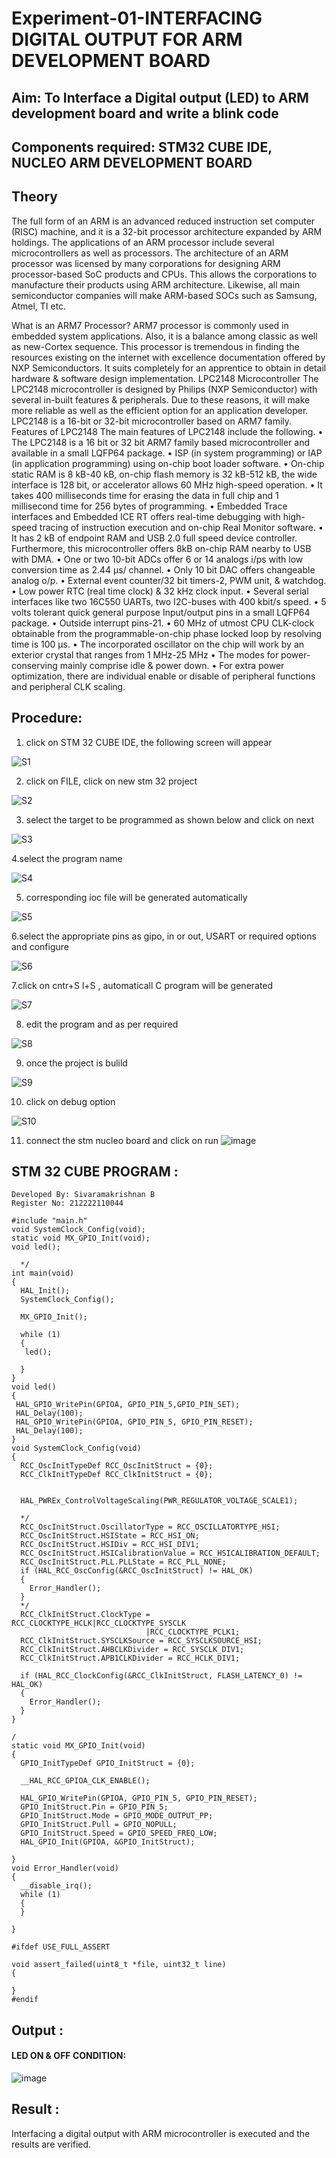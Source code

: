 # Experiment-01-INTERFACING DIGITAL OUTPUT FOR ARM DEVELOPMENT BOARD 
 

## Aim: To Interface a Digital output (LED) to ARM development board and write a blink code 
## Components required: STM32 CUBE IDE, NUCLEO ARM DEVELOPMENT BOARD  
## Theory 
The full form of an ARM is an advanced reduced instruction set computer (RISC) machine, and it is a 32-bit processor architecture expanded by ARM holdings. The applications of an ARM processor include several microcontrollers as well as processors. The architecture of an ARM processor was licensed by many corporations for designing ARM processor-based SoC products and CPUs. This allows the corporations to manufacture their products using ARM architecture. Likewise, all main semiconductor companies will make ARM-based SOCs such as Samsung, Atmel, TI etc.

What is an ARM7 Processor?
ARM7 processor is commonly used in embedded system applications. Also, it is a balance among classic as well as new-Cortex sequence. This processor is tremendous in finding the resources existing on the internet with excellence documentation offered by NXP Semiconductors. It suits completely for an apprentice to obtain in detail hardware & software design implementation.
LPC2148 Microcontroller
 The LPC2148 microcontroller is designed by Philips (NXP Semiconductor) with several in-built features & peripherals. Due to these reasons, it will make more reliable as well as the efficient option for an application developer. LPC2148 is a 16-bit or 32-bit microcontroller based on ARM7 family.
Features of LPC2148
The main features of LPC2148 include the following.
•	The LPC2148 is a 16 bit or 32 bit ARM7 family based microcontroller and available in a small LQFP64 package.
•	ISP (in system programming) or IAP (in application programming) using on-chip boot loader software.
•	On-chip static RAM is 8 kB-40 kB, on-chip flash memory is 32 kB-512 kB, the wide interface is 128 bit, or accelerator allows 60 MHz high-speed operation.
•	It takes 400 milliseconds time for erasing the data in full chip and 1 millisecond time for 256 bytes of programming.
•	Embedded Trace interfaces and Embedded ICE RT offers real-time debugging with high-speed tracing of instruction execution and on-chip Real Monitor software.
•	It has 2 kB of endpoint RAM and USB 2.0 full speed device controller. Furthermore, this microcontroller offers 8kB on-chip RAM nearby to USB with DMA.
•	One or two 10-bit ADCs offer 6 or 14 analogs i/ps with low conversion time as 2.44 μs/ channel.
•	Only 10 bit DAC offers changeable analog o/p.
•	External event counter/32 bit timers-2, PWM unit, & watchdog.
•	Low power RTC (real time clock) & 32 kHz clock input.
•	Several serial interfaces like two 16C550 UARTs, two I2C-buses with 400 kbit/s speed.
•	5 volts tolerant quick general purpose Input/output pins in a small LQFP64 package.
•	Outside interrupt pins-21.
•	60 MHz of utmost CPU CLK-clock obtainable from the programmable-on-chip phase locked loop by resolving time is 100 μs.
•	The incorporated oscillator on the chip will work by an exterior crystal that ranges from 1 MHz-25 MHz
•	The modes for power-conserving mainly comprise idle & power down.
•	For extra power optimization, there are individual enable or disable of peripheral functions and peripheral CLK scaling.
 
 

## Procedure:
 1. click on STM 32 CUBE IDE, the following screen will appear 

![S1](https://user-images.githubusercontent.com/119476322/226983988-2e871bee-c630-4964-9d7f-9671939cb0f0.png)

 2. click on FILE, click on new stm 32 project 
 
 ![S2](https://user-images.githubusercontent.com/119476322/226984118-8db7a764-f968-4650-a36b-24f4706337bd.png)

3. select the target to be programmed  as shown below and click on next 

![S3](https://user-images.githubusercontent.com/119476322/226984209-6212b4e7-8a23-4b68-8c88-7c6736e44c3a.png)

4.select the program name 

![S4](https://user-images.githubusercontent.com/119476322/226984330-3b28f6bf-624e-495b-a0c4-b32130fd9f96.png)

5. corresponding ioc file will be generated automatically 

![S5](https://user-images.githubusercontent.com/119476322/226984388-c9617d21-953d-4143-b9f9-d100ca79a7df.png)

6.select the appropriate pins as gipo, in or out, USART or required options and configure 

![S6](https://user-images.githubusercontent.com/119476322/226984687-028378c4-a971-4798-b2ba-853026bcb731.png)

7.click on cntr+S
l+S , automaticall C program will be generated 

![S7](https://user-images.githubusercontent.com/119476322/226984770-1ed29200-6435-4436-bde7-88405c8f8f82.png)

8. edit the program and as per required 

![S8](https://user-images.githubusercontent.com/119476322/226984880-2f114897-7562-4122-bae8-b4a5a41f990e.png)

9. once the project is bulild 

![S9](https://user-images.githubusercontent.com/119476322/226985235-5fdc82ba-9458-4dde-afb6-b1ba077c2c4f.png)

10. click on debug option 

![S10](https://user-images.githubusercontent.com/119476322/226985348-8caf62a9-7fe4-41af-ab29-6976a0ff8d4c.png)


11. connect the stm nucleo board and click on run 
![image](https://user-images.githubusercontent.com/36288975/226189649-b5dff389-91df-4eca-b84a-1127c6562637.png)






## STM 32 CUBE PROGRAM :

```
Developed By: Sivaramakrishnan B
Register No: 212222110044

#include "main.h"
void SystemClock_Config(void);
static void MX_GPIO_Init(void);
void led();

  */
int main(void)
{
  HAL_Init();
  SystemClock_Config();

  MX_GPIO_Init();
  
  while (1)
  {
   led();
   
  }
}
void led()
{
 HAL_GPIO_WritePin(GPIOA, GPIO_PIN_5,GPIO_PIN_SET);
 HAL_Delay(100);
 HAL_GPIO_WritePin(GPIOA, GPIO_PIN_5, GPIO_PIN_RESET);
 HAL_Delay(100);
}
void SystemClock_Config(void)
{
  RCC_OscInitTypeDef RCC_OscInitStruct = {0};
  RCC_ClkInitTypeDef RCC_ClkInitStruct = {0};

  
  HAL_PWREx_ControlVoltageScaling(PWR_REGULATOR_VOLTAGE_SCALE1);
  
  */
  RCC_OscInitStruct.OscillatorType = RCC_OSCILLATORTYPE_HSI;
  RCC_OscInitStruct.HSIState = RCC_HSI_ON;
  RCC_OscInitStruct.HSIDiv = RCC_HSI_DIV1;
  RCC_OscInitStruct.HSICalibrationValue = RCC_HSICALIBRATION_DEFAULT;
  RCC_OscInitStruct.PLL.PLLState = RCC_PLL_NONE;
  if (HAL_RCC_OscConfig(&RCC_OscInitStruct) != HAL_OK)
  {
    Error_Handler();
  }
  */
  RCC_ClkInitStruct.ClockType = RCC_CLOCKTYPE_HCLK|RCC_CLOCKTYPE_SYSCLK
                              |RCC_CLOCKTYPE_PCLK1;
  RCC_ClkInitStruct.SYSCLKSource = RCC_SYSCLKSOURCE_HSI;
  RCC_ClkInitStruct.AHBCLKDivider = RCC_SYSCLK_DIV1;
  RCC_ClkInitStruct.APB1CLKDivider = RCC_HCLK_DIV1;

  if (HAL_RCC_ClockConfig(&RCC_ClkInitStruct, FLASH_LATENCY_0) != HAL_OK)
  {
    Error_Handler();
  }
}

/
static void MX_GPIO_Init(void)
{
  GPIO_InitTypeDef GPIO_InitStruct = {0};

  __HAL_RCC_GPIOA_CLK_ENABLE();

  HAL_GPIO_WritePin(GPIOA, GPIO_PIN_5, GPIO_PIN_RESET); 
  GPIO_InitStruct.Pin = GPIO_PIN_5;
  GPIO_InitStruct.Mode = GPIO_MODE_OUTPUT_PP;
  GPIO_InitStruct.Pull = GPIO_NOPULL;
  GPIO_InitStruct.Speed = GPIO_SPEED_FREQ_LOW;
  HAL_GPIO_Init(GPIOA, &GPIO_InitStruct);

}
void Error_Handler(void)
{
  __disable_irq();
  while (1)
  {
  }
  
}

#ifdef USE_FULL_ASSERT

void assert_failed(uint8_t *file, uint32_t line)
{
  
}
#endif

```


## Output  :

#### LED ON & OFF CONDITION: 
 ![image](https://github.com/SivaramakrishnanBaskar/Experiment-01-INTERFACING-DIGITAL-OUTPUT-FOR-ARM-DEVELOPMENT-BOARD-/assets/119476322/2ad12b49-0584-4113-9a2d-a68ec4893b8a)

 
 
## Result :
Interfacing a digital output with ARM microcontroller is executed and the results are verified.
